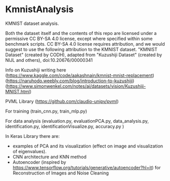 # KmnistAnalysis
KMNIST dataset analysis.


Both the dataset itself and the contents of this repo are licensed under a permissive CC BY-SA 4.0 license, except where specified within some benchmark
scripts. CC BY-SA 4.0 license requires attribution, and we would suggest to use the following attribution to the KMNIST dataset.
"KMNIST Dataset" (created by CODH), adapted from "Kuzushiji Dataset" (created by NIJL and others), doi:10.20676/00000341

Info on Kuzushiji writing here (https://www.kaggle.com/code/aakashnain/kmnist-mnist-replacement) (https://naruhodo.weebly.com/blog/introduction-to-kuzushiji) (https://www.simonwenkel.com/notes/ai/datasets/vision/Kuzushiji-MNIST.html)


PVML Library (https://github.com/claudio-unipv/pvml)

For training (train_cnn.py, train_mlp.py) 

For data analysis (evaluation.py, evaluationPCA.py,  data_analysis.py, identification.py, identificationVisualize.py, accuracy.py )


In Keras Library there are: 

- examples of PCA and its visualization (effect on image and visualization of eigenvalues).
- CNN architecture and KNN method
- Autoencoder (inspired by https://www.tensorflow.org/tutorials/generative/autoencoder?hl=it) for Reconstruction of Images and Noise Cleaning
